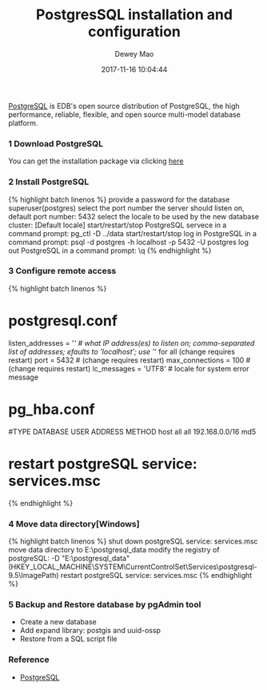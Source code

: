 ﻿--- 
layout: post 
title: "PostgresSQL installation and configuration" 
date: 2017-11-16 10:04:44 
author: Dewey Mao 
categories: PostgreSQL 
--- 

<a href="https://www.enterprisedb.com/edb-postgresql" target="_blank">PostgreSQL</a> is EDB's open source distribution of PostgreSQL, the high performance, reliable, flexible, and open source multi-model database platform.
### 1 Download PostgreSQL
You can get the installation package via clicking <a href="https://www.enterprisedb.com/downloads/postgres-postgresql-downloads#windows" target="_blank">here</a>
### 2 Install PostgreSQL
{% highlight batch linenos %}
provide a password for the database superuser(postgres)
select the port number the server should listen on, default port number: 5432
select the locale to be used by the new database cluster: [Default locale]
start/restart/stop PostgreSQL servece in a command prompt: pg_ctl -D ../data start/restart/stop
log in PostgreSQL in a command prompt: psql -d postgres -h localhost -p 5432 -U postgres
log out PostgreSQL in a command prompt: \q
{% endhighlight %}

### 3 Configure remote access
{% highlight batch linenos %}
# postgresql.conf
listen_addresses = '*'			# what IP address(es) to listen on; comma-separated list of addresses; efaults to 'localhost'; use '*' for all (change requires restart)
port = 5432						# (change requires restart)
max_connections = 100			# (change requires restart)
lc_messages = 'UTF8'			# locale for system error message
# pg_hba.conf
#TYPE	DATABASE	USER	ADDRESS		METHOD
host	all		all	192.168.0.0/16	md5
# restart postgreSQL service: services.msc
{% endhighlight %}

### 4 Move data directory[Windows]
{% highlight batch linenos %}
shut down postgreSQL service: services.msc
move data directory to E:\postgresql_data
modify the registry of postgreSQL: -D "E:\postgresql_data" (HKEY_LOCAL_MACHINE\SYSTEM\CurrentControlSet\Services\postgresql-9.5\ImagePath)
restart postgreSQL service: services.msc
{% endhighlight %}

### 5 Backup and Restore database by pgAdmin tool
- Create a new database
- Add expand library: postgis and uuid-ossp
- Restore from a SQL script file

### Reference 
- <a href="https://www.postgresql.org/" target="_blank"> PostgreSQL </a> 